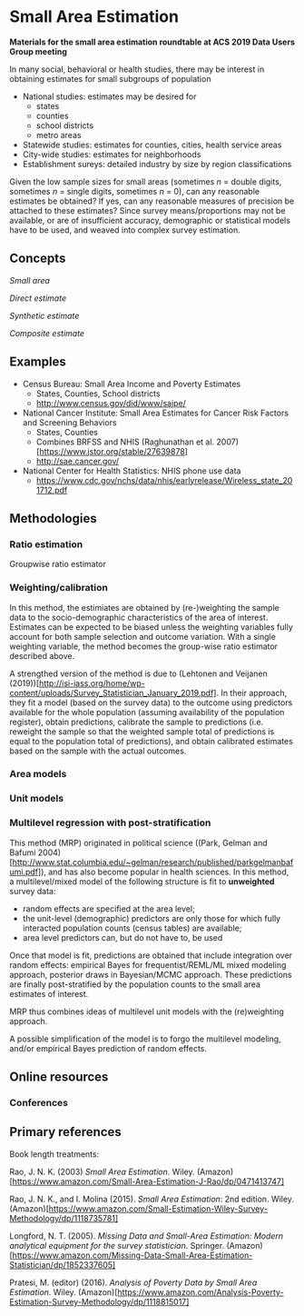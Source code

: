 # Small Area Estimation

**Materials for the small area estimation roundtable at ACS 2019 Data Users Group meeting**

In many social, behavioral or health studies, there may be interest in obtaining estimates for small subgroups of population

- National studies: estimates may be desired for
  * states
  * counties
  * school districts
  * metro areas 
- Statewide studies: estimates for counties, cities, health service areas
- City-wide studies: estimates for neighborhoods
- Establishment sureys: detailed industry by size by region classifications

Given the low sample sizes for small areas (sometimes _n_ = double digits,
sometimes _n_ = single digits, sometimes _n_ = 0), can any reasonable
estimates be obtained? If yes, can any reasonable measures of precision be
attached to these estimates?
Since survey means/proportions may not be available, or are of insufficient accuracy, 
demographic or statistical models have to be used, and weaved into complex survey estimation.

## Concepts

_Small area_

_Direct estimate_

_Synthetic estimate_

_Composite estimate_

## Examples

- Census Bureau: Small Area Income and Poverty Estimates
  * States, Counties, School districts
  * http://www.census.gov/did/www/saipe/
- National Cancer Institute: Small Area Estimates for Cancer Risk Factors and Screening Behaviors
  * States, Counties
  * Combines BRFSS and NHIS (Raghunathan et al. 2007)[https://www.jstor.org/stable/27639878]
  * http://sae.cancer.gov/
- National Center for Health Statistics: NHIS phone use data
  * https://www.cdc.gov/nchs/data/nhis/earlyrelease/Wireless_state_201712.pdf

## Methodologies

### Ratio estimation

Groupwise ratio estimator

### Weighting/calibration

In this method, the estimiates are obtained by (re-)weighting the sample data to the socio-demographic
characteristics of the area of interest. Estimates can be expected to be biased unless the weighting variables
fully account for both sample selection and outcome variation. With a single weighting variable, the method
becomes the group-wise ratio estimator described above.

A strengthed version of the method is due to 
(Lehtonen and Veijanen (2019))[http://isi-iass.org/home/wp-content/uploads/Survey_Statistician_January_2019.pdf].
In their approach, they fit a model (based on the survey data) to the outcome using predictors available 
for the whole population (assuming availability of the population register), obtain predictions,
calibrate the sample to predictions (i.e. reweight the sample so that the weighted sample total of predictions
is equal to the population total of predictions), and obtain calibrated estimates based on the sample
with the actual outcomes.

### Area models

### Unit models

### Multilevel regression with post-stratification

This method (MRP) originated in political science 
((Park, Gelman and Bafumi 2004)[http://www.stat.columbia.edu/~gelman/research/published/parkgelmanbafumi.pdf]),
and has also become popular in health sciences. In this method, a multilevel/mixed model 
of the following structure is fit to **unweighted** survey data:

- random effects are specified at the area level;
- the unit-level (demographic) predictors are only those for which fully interacted population counts
(census tables) are available;
- area level predictors can, but do not have to, be used

Once that model is fit, predictions are obtained that include integration over random effects:
empirical Bayes for frequentist/REML/ML mixed modeling approach, posterior draws in Bayesian/MCMC approach.
These predictions are finally post-stratified by the population counts to the small area estimates of interest.

MRP thus combines ideas of multilevel unit models with the (re)weighting approach.

A possible simplification of the model is to forgo the multilevel modeling, and/or empirical Bayes prediction of random effects.

## Online resources

### Conferences

## Primary references

Book length treatments:

Rao, J. N. K. (2003) _Small Area Estimation_. Wiley. (Amazon)[https://www.amazon.com/Small-Area-Estimation-J-Rao/dp/0471413747]

Rao, J. N. K., and I. Molina (2015). _Small Area Estimation_: 2nd edition. Wiley. 
(Amazon)[https://www.amazon.com/Small-Estimation-Wiley-Survey-Methodology/dp/1118735781]

Longford, N. T. (2005). _Missing Data and Small-Area Estimation: Modern analytical equipment for the survey statistician_.
Springer. (Amazon)[https://www.amazon.com/Missing-Data-Small-Area-Estimation-Statistician/dp/1852337605]
 
Pratesi, M. (editor) (2016). _Analysis of Poverty Data by Small Area Estimation_. Wiley.
(Amazon)[https://www.amazon.com/Analysis-Poverty-Estimation-Survey-Methodology/dp/1118815017]
